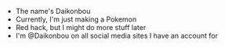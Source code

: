 - The name's Daikonbou
- Currently, I'm just making a Pokemon
- Red hack, but I might do more stuff later
- I'm @Daikonbou on all social media sites I have an account for

<!---
Daikonbou/Daikonbou is a ✨ special ✨ repository because its `README.md` (this file) appears on your GitHub profile.
You can click the Preview link to take a look at your changes.
--->
